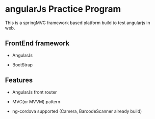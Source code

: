 # angularJs Practice Program

This is a springMVC framework based platform build to test angularjs in web.

## FrontEnd framework

* AngularJs

* BootStrap

## Features

* AngularJs front router

* MVC(or MVVM) pattern

* ng-cordova supported (Camera, BarcodeScanner already build)




